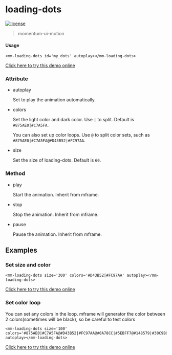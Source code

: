<!-- 
---
date: 2020/4/27 11:00:00
---
-->
# loading-dots

[![license](https://img.shields.io/github/license/momentum-design/momentum-ui.svg?color=blueviolet)](https://github.com/momentum-design/momentum-ui/blob/master/charts/LICENSE)

> momentum-ui-motion

#### Usage

```
<mm-loading-dots id='my_dots' autoplay></mm-loading-dots>
```

<!--@
<iframe height="208" style="width: 100%;" scrolling="no" title="motion_components" src="https://codepen.io/arthusliang/embed/BaoRRxz?height=208&theme-id=light&default-tab=result" frameborder="no" allowtransparency="true" allowfullscreen="true" loading="lazy">
  See the Pen <a href='https://codepen.io/arthusliang/pen/BaoRRxz'>motion_components</a> by Arthus
  (<a href='https://codepen.io/arthusliang'>@arthusliang</a>) on <a href='https://codepen.io'>CodePen</a>.
</iframe>
@-->

[Click here to try this demo online](https://codepen.io/arthusliang/pen/BaoRRxz)

### Attribute

+ autoplay

	Set to play the animation automatically.

+ colors

	Set the light color and dark color. Use ```|``` to split. Default is ```#875AE0|#C7A5FA```.
	
	You can also set up color loops. Use ```@``` to split color sets, such as ```#875AE0|#C7A5FA@#D43B52|#FC97AA```. 

+ size

	Set the size of loading-dots. Default is ```60```.

### Method

+ play

	Start the animation. Inherit from mframe.

+ stop

	Stop the animation. Inherit from mframe.

+ pause

	Pause the animation. Inherit from mframe.

## Examples

### Set size and color

```
<mm-loading-dots size='300' colors='#D43B52|#FC97AA' autoplay></mm-loading-dots>
```

<!--@
<iframe height="387" style="width: 100%;" scrolling="no" title="loading-dots-props" src="https://codepen.io/arthusliang/embed/Vwvbbdo?height=387&theme-id=light&default-tab=result" frameborder="no" allowtransparency="true" allowfullscreen="true" loading="lazy">
  See the Pen <a href='https://codepen.io/arthusliang/pen/Vwvbbdo'>loading-dots-props</a> by Arthus
  (<a href='https://codepen.io/arthusliang'>@arthusliang</a>) on <a href='https://codepen.io'>CodePen</a>.
</iframe>
@-->

[Click here to try this demo online](https://codepen.io/arthusliang/pen/Vwvbbdo)

### Set color loop

You can set any colors in the loop. mframe will generator the color between 2 colors(sometimes will be black), so be careful to test colors

```
<mm-loading-dots size='100' colors='#875AE0|#C7A5FA@#D43B52|#FC97AA@#0A78CC|#5EBFF7@#148579|#30C9B0@#7D7A18|#B4BA43@#C74F0E|#FF9D52' autoplay></mm-loading-dots>
```

<!--@
<iframe height="207" style="width: 100%;" scrolling="no" title="loading-dots-color-loop" src="https://codepen.io/arthusliang/embed/qBOmmzz?height=207&theme-id=light&default-tab=result" frameborder="no" allowtransparency="true" allowfullscreen="true" loading="lazy">
  See the Pen <a href='https://codepen.io/arthusliang/pen/qBOmmzz'>loading-dots-color-loop</a> by Arthus
  (<a href='https://codepen.io/arthusliang'>@arthusliang</a>) on <a href='https://codepen.io'>CodePen</a>.
</iframe>
@-->

[Click here to try this demo online](https://codepen.io/arthusliang/pen/qBOmmzz)


